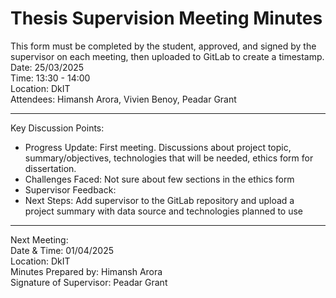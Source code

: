 # Thesis Supervision Meeting Minutes 

This form must be completed by the student, approved, and signed by the supervisor on each meeting, then uploaded to GitLab to create a timestamp.\
Date: 25/03/2025 \
Time: 13:30 - 14:00 \
Location: DkIT \
Attendees: Himansh Arora, Vivien Benoy, Peadar Grant
________________________________________
Key Discussion Points:
- Progress Update: First meeting. Discussions about project topic, summary/objectives, technologies that will be needed, ethics form for dissertation. 
- Challenges Faced: Not sure about few sections in the ethics form
- Supervisor Feedback: 
- Next Steps: Add supervisor to the GitLab repository and upload a project summary with data source and technologies planned to use
________________________________________
Next Meeting: \
Date & Time: 01/04/2025 \
Location: DkIT \
Minutes Prepared by: Himansh Arora \
Signature of Supervisor: Peadar Grant

